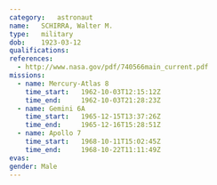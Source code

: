 ```yaml
---
category:	astronaut
name:	SCHIRRA, Walter M.
type:	military
dob:	1923-03-12
qualifications:
references:
  - http://www.nasa.gov/pdf/740566main_current.pdf
missions:
  - name: Mercury-Atlas 8
    time_start:   1962-10-03T12:15:12Z
    time_end:     1962-10-03T21:28:23Z
  - name: Gemini 6A
    time_start:   1965-12-15T13:37:26Z
    time_end:     1965-12-16T15:28:51Z
  - name: Apollo 7
    time_start:   1968-10-11T15:02:45Z
    time_end:     1968-10-22T11:11:49Z
evas:
gender:	Male
---
```


